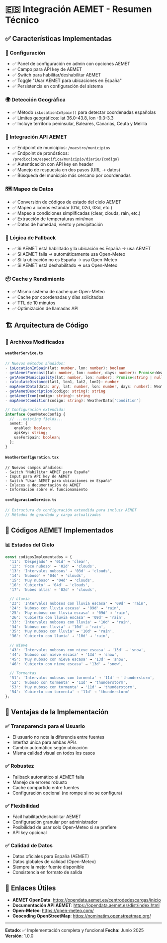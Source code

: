 # 🇪🇸 Integración AEMET - Resumen Técnico

## ✅ Características Implementadas

### 🔧 **Configuración**
- ✅ Panel de configuración en admin con opciones AEMET
- ✅ Campo para API key de AEMET  
- ✅ Switch para habilitar/deshabilitar AEMET
- ✅ Toggle "Usar AEMET para ubicaciones en España"
- ✅ Persistencia en configuración del sistema

### 🌍 **Detección Geográfica**
- ✅ Método `isLocationInSpain()` para detectar coordenadas españolas
- ✅ Límites geográficos: lat 36.0-43.8, lon -9.3-3.3
- ✅ Incluye territorio peninsular, Baleares, Canarias, Ceuta y Melilla

### 🔗 **Integración API AEMET**
- ✅ Endpoint de municipios: `/maestro/municipios`
- ✅ Endpoint de pronósticos: `/prediccion/especifica/municipio/diario/{codigo}`
- ✅ Autenticación con API key en header
- ✅ Manejo de respuesta en dos pasos (URL → datos)
- ✅ Búsqueda del municipio más cercano por coordenadas

### 🗺️ **Mapeo de Datos**
- ✅ Conversión de códigos de estado del cielo AEMET
- ✅ Mapeo a iconos estándar (01d, 02d, 03d, etc.)
- ✅ Mapeo a condiciones simplificadas (clear, clouds, rain, etc.)
- ✅ Extracción de temperaturas min/max
- ✅ Datos de humedad, viento y precipitación

### 🔄 **Lógica de Fallback**
- ✅ Si AEMET está habilitado y la ubicación es España → usa AEMET
- ✅ Si AEMET falla → automáticamente usa Open-Meteo
- ✅ Si la ubicación no es España → usa Open-Meteo
- ✅ Si AEMET está deshabilitado → usa Open-Meteo

### 📦 **Cache y Rendimiento**
- ✅ Mismo sistema de cache que Open-Meteo
- ✅ Cache por coordenadas y días solicitados
- ✅ TTL de 10 minutos
- ✅ Optimización de llamadas API

## 🏗️ **Arquitectura de Código**

### 📁 **Archivos Modificados**

#### `weatherService.ts`
```typescript
// Nuevos métodos añadidos:
- isLocationInSpain(lat: number, lon: number): boolean
- getAemetForecast(lat: number, lon: number, days: number): Promise<WeatherForecast | null>
- getAemetMunicipality(lat: number, lon: number): Promise<string | null>
- calculateDistance(lat1, lon1, lat2, lon2): number
- mapAemetData(data: any, lat: number, lon: number, days: number): WeatherForecast
- getAemetDescription(codigo: string): string
- getAemetIcon(codigo: string): string
- mapAemetCondition(codigo: string): WeatherData['condition']

// Configuración extendida:
interface OpenMeteoConfig {
  // ...existing fields...
  aemet: {
    enabled: boolean;
    apiKey: string;
    useForSpain: boolean;
  };
}
```

#### `WeatherConfiguration.tsx`
```tsx
// Nuevos campos añadidos:
- Switch "Habilitar AEMET para España"
- Input para API key de AEMET
- Switch "Usar AEMET para ubicaciones en España"
- Enlaces a documentación de AEMET
- Información sobre el funcionamiento
```

#### `configuracionService.ts`
```typescript
// Estructura de configuración extendida para incluir AEMET
// Métodos de guardado y carga actualizados
```

## 🔧 **Códigos AEMET Implementados**

### 📊 **Estados del Cielo**
```typescript
const codigosImplementados = {
  '11': 'Despejado' → '01d' → 'clear',
  '12': 'Poco nuboso' → '02d' → 'clouds',
  '13': 'Intervalos nubosos' → '03d' → 'clouds',
  '14': 'Nuboso' → '04d' → 'clouds',
  '15': 'Muy nuboso' → '04d' → 'clouds',
  '16': 'Cubierto' → '04d' → 'clouds',
  '17': 'Nubes altas' → '02d' → 'clouds',
  
  // Lluvia
  '23': 'Intervalos nubosos con lluvia escasa' → '09d' → 'rain',
  '24': 'Nuboso con lluvia escasa' → '09d' → 'rain',
  '25': 'Muy nuboso con lluvia escasa' → '09d' → 'rain',
  '26': 'Cubierto con lluvia escasa' → '09d' → 'rain',
  '33': 'Intervalos nubosos con lluvia' → '10d' → 'rain',
  '34': 'Nuboso con lluvia' → '10d' → 'rain',
  '35': 'Muy nuboso con lluvia' → '10d' → 'rain',
  '36': 'Cubierto con lluvia' → '10d' → 'rain',
  
  // Nieve
  '43': 'Intervalos nubosos con nieve escasa' → '13d' → 'snow',
  '44': 'Nuboso con nieve escasa' → '13d' → 'snow',
  '45': 'Muy nuboso con nieve escasa' → '13d' → 'snow',
  '46': 'Cubierto con nieve escasa' → '13d' → 'snow',
  
  // Tormentas
  '51': 'Intervalos nubosos con tormenta' → '11d' → 'thunderstorm',
  '52': 'Nuboso con tormenta' → '11d' → 'thunderstorm',
  '53': 'Muy nuboso con tormenta' → '11d' → 'thunderstorm',
  '54': 'Cubierto con tormenta' → '11d' → 'thunderstorm'
};
```

## 🚀 **Ventajas de la Implementación**

### ✅ **Transparencia para el Usuario**
- El usuario no nota la diferencia entre fuentes
- Interfaz única para ambas APIs
- Cambio automático según ubicación
- Misma calidad visual en todos los casos

### ✅ **Robustez**
- Fallback automático si AEMET falla
- Manejo de errores robusto
- Cache compartido entre fuentes
- Configuración opcional (no rompe si no se configura)

### ✅ **Flexibilidad**
- Fácil habilitar/deshabilitar AEMET
- Configuración granular por administrador
- Posibilidad de usar solo Open-Meteo si se prefiere
- API key opcional

### ✅ **Calidad de Datos**
- Datos oficiales para España (AEMET)
- Datos globales de calidad (Open-Meteo)
- Siempre la mejor fuente disponible
- Consistencia en formato de salida

## 🔗 **Enlaces Útiles**

- **AEMET OpenData**: https://opendata.aemet.es/centrodedescargas/inicio
- **Documentación API AEMET**: https://opendata.aemet.es/dist/index.html
- **Open-Meteo**: https://open-meteo.com/
- **Geocoding OpenStreetMap**: https://nominatim.openstreetmap.org/

---

**Estado**: ✅ Implementación completa y funcional
**Fecha**: Junio 2025
**Versión**: 1.0.0
